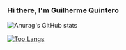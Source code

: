 ### Hi there, I'm Guilherme Quintero

<!--
**guiquintero/guiquintero** is a ✨ _special_ ✨ repository because its `README.md` (this file) appears on your GitHub profile.

Here are some ideas to get you started:

- 🔭 I’m currently working on ...
- 🌱 I’m currently learning ...
- 👯 I’m looking to collaborate on ...
- 🤔 I’m looking for help with ...
- 💬 Ask me about ...
- 📫 How to reach me: ...
- 😄 Pronouns: ...
- ⚡ Fun fact: ...
-->

![Anurag's GitHub stats](https://github-readme-stats.vercel.app/api?username=guiquintero&show_icons=true&theme=dark)

[![Top Langs](https://github-readme-stats.vercel.app/api/top-langs/?username=guiquintero&layout=compact&theme=dark)](https://github.com/anuraghazra/github-readme-stats)
